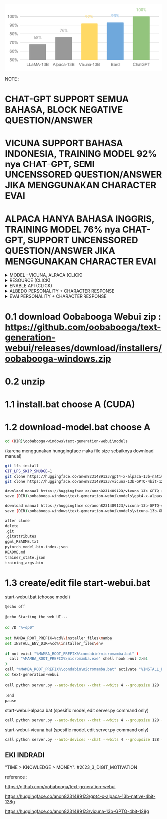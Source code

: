 
![BENCHMARK](https://github.com/EKI-INDRADI/eki-install-chat-gpt4-offline-vicuna-alpaca/blob/main/chart.svg)

NOTE :

# CHAT-GPT SUPPORT SEMUA BAHASA, BLOCK NEGATIVE QUESTION/ANSWER

# VICUNA SUPPORT BAHASA INDONESIA, TRAINING MODEL 92% nya CHAT-GPT, SEMI UNCENSSORED QUESTION/ANSWER JIKA MENGGUNAKAN CHARACTER EVAI

# ALPACA HANYA BAHASA INGGRIS, TRAINING MODEL 76% nya CHAT-GPT, SUPPORT UNCENSSORED QUESTION/ANSWER JIKA MENGGUNAKAN CHARACTER EVAI

<details>
  <summary>MODEL : VICUNA, ALPACA (CLICK)</summary>

![MODEL](https://github.com/EKI-INDRADI/eki-install-chat-gpt4-offline-vicuna-alpaca/blob/main/MODEL.png)

</details>


<details>
  <summary>RESOURCE (CLICK)</summary>

![RESOURCE](https://github.com/EKI-INDRADI/eki-install-chat-gpt4-offline-vicuna-alpaca/blob/main/RESOURCE.png)

</details>

<details>
  <summary>ENABLE API (CLICK)</summary>

![API](https://github.com/EKI-INDRADI/eki-install-chat-gpt4-offline-vicuna-alpaca/blob/main/obabooga_api.png)

</details>


<details>
  <summary>ALBEDO PERSONALITY + CHARACTER RESPONSE</summary>

![ALBEDO](https://github.com/EKI-INDRADI/eki-install-chat-gpt4-offline-vicuna-alpaca/blob/main/ALBEDO_PROFILE.png)

![ALBEDO](https://github.com/EKI-INDRADI/eki-install-chat-gpt4-offline-vicuna-alpaca/blob/main/ALBEDO.png)

</details>


<details>
  <summary>EVAI PERSONALITY + CHARACTER RESPONSE</summary>


![EVAI](https://github.com/EKI-INDRADI/eki-install-chat-gpt4-offline-vicuna-alpaca/blob/main/EVAI_PROFILE.png)

![EVAI](https://github.com/EKI-INDRADI/eki-install-chat-gpt4-offline-vicuna-alpaca/blob/main/EVAI_1.png)

![EVAI](https://github.com/EKI-INDRADI/eki-install-chat-gpt4-offline-vicuna-alpaca/blob/main/EVAI_2.png)


</details>




# 0.1 download Oobabooga Webui zip : https://github.com/oobabooga/text-generation-webui/releases/download/installers/oobabooga-windows.zip

# 0.2 unzip 

# 1.1 install.bat choose A (CUDA)

# 1.2 download-model.bat choose A





```sh
cd (DIR)\oobabooga-windows\text-generation-webui\models
```
(karena menggunakan hunggingface maka file size sebaiknya download manual)

```sh
git lfs install
GIT_LFS_SKIP_SMUDGE=1
git clone https://huggingface.co/anon8231489123/gpt4-x-alpaca-13b-native-4bit-128g 
git clone https://huggingface.co/anon8231489123/vicuna-13b-GPTQ-4bit-128g
```

```sh
download manual https://huggingface.co/anon8231489123/vicuna-13b-GPTQ-4bit-128g/gpt-x-alpaca-13b-native-4bit-128g-cuda.pt 
save (DIR)\oobabooga-windows\text-generation-webui\models\gpt4-x-alpaca-13b-native-4bit-128g\gpt-x-alpaca-13b-native-4bit-128g-cuda.pt 
```

```sh
download manual https://huggingface.co/anon8231489123/vicuna-13b-GPTQ-4bit-128g/vicuna-13b-4bit-128g.safetensors
save (DIR)\oobabooga-windows\text-generation-webui\models\vicuna-13b-GPTQ-4bit-128g\vicuna-13b-4bit-128g.safetensors
```

```sh
after clone 
delete 
.git
.gitattributes
ggml_README.txt
pytorch_model.bin.index.json
README.md
trainer_state.json
training_args.bin
```

# 1.3 create/edit file start-webui.bat


start-webui.bat (choose model)
```sh
@echo off

@echo Starting the web UI...

cd /D "%~dp0"

set MAMBA_ROOT_PREFIX=%cd%\installer_files\mamba
set INSTALL_ENV_DIR=%cd%\installer_files\env

if not exist "%MAMBA_ROOT_PREFIX%\condabin\micromamba.bat" (
  call "%MAMBA_ROOT_PREFIX%\micromamba.exe" shell hook >nul 2>&1
)
call "%MAMBA_ROOT_PREFIX%\condabin\micromamba.bat" activate "%INSTALL_ENV_DIR%" || ( echo MicroMamba hook not found. && goto end )
cd text-generation-webui

call python server.py --auto-devices --chat --wbits 4 --groupsize 128

:end
pause
```

start-webui-alpaca.bat (spesific model, edit server.py command only)
```sh
call python server.py --auto-devices --chat --wbits 4 --groupsize 128 --listen --model gpt4-x-alpaca-13b-native-4bit-128g
```

start-webui-vicuna.bat (spesific model, edit server.py command only)
```sh
call python server.py --auto-devices --chat --wbits 4 --groupsize 128 --listen --model vicuna-13b-GPTQ-4bit-128g
```




## EKI INDRADI

"TIME > KNOWLEDGE > MONEY". #2023_3_DIGIT_MOTIVATION


reference :

https://github.com/oobabooga/text-generation-webui

https://huggingface.co/anon8231489123/gpt4-x-alpaca-13b-native-4bit-128g 

https://huggingface.co/anon8231489123/vicuna-13b-GPTQ-4bit-128g




